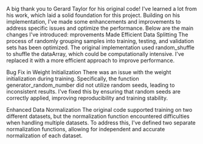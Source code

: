  A big thank you to Gerard Taylor for his original code! I've learned a lot from his work, which laid a solid foundation for this project. Building on his implementation, I've made some enhancements and improvements to address specific issues and optimize the performance. Below are the main changes I've introduced:
 mprovements Made
Efficient Data Splitting
The process of randomly grouping samples into training, testing, and validation sets has been optimized. The original implementation used random_shuffle to shuffle the dataArray, which could be computationally intensive. I've replaced it with a more efficient approach to improve performance.

Bug Fix in Weight Initialization
There was an issue with the weight initialization during training. Specifically, the function generator_random_number did not utilize random seeds, leading to inconsistent results. I've fixed this by ensuring that random seeds are correctly applied, improving reproducibility and training stability.

Enhanced Data Normalization
The original code supported training on two different datasets, but the normalization function encountered difficulties when handling multiple datasets. To address this, I've defined two separate normalization functions, allowing for independent and accurate normalization of each dataset.
